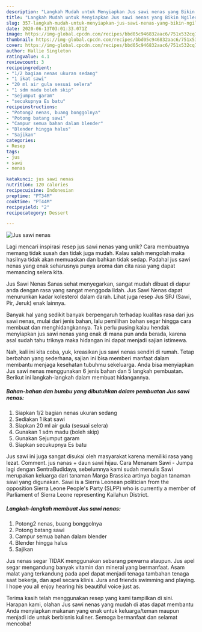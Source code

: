 ```yaml
---
description: "Langkah Mudah untuk Menyiapkan Jus sawi nenas yang Bikin Ngiler"
title: "Langkah Mudah untuk Menyiapkan Jus sawi nenas yang Bikin Ngiler"
slug: 357-langkah-mudah-untuk-menyiapkan-jus-sawi-nenas-yang-bikin-ngiler
date: 2020-06-13T03:01:33.071Z
image: https://img-global.cpcdn.com/recipes/bbd05c946832aac6/751x532cq70/jus-sawi-nenas-foto-resep-utama.jpg
thumbnail: https://img-global.cpcdn.com/recipes/bbd05c946832aac6/751x532cq70/jus-sawi-nenas-foto-resep-utama.jpg
cover: https://img-global.cpcdn.com/recipes/bbd05c946832aac6/751x532cq70/jus-sawi-nenas-foto-resep-utama.jpg
author: Hallie Singleton
ratingvalue: 4.1
reviewcount: 3
recipeingredient:
- "1/2 bagian nenas ukuran sedang"
- "1 ikat sawi"
- "20 ml air gula sesuai selera"
- "1 sdm madu boleh skip"
- "Sejumput garam"
- "secukupnya Es batu"
recipeinstructions:
- "Potong2 nenas, buang bonggolnya"
- "Potong batang sawi"
- "Campur semua bahan dalam blender"
- "Blender hingga halus"
- "Sajikan"
categories:
- Resep
tags:
- jus
- sawi
- nenas

katakunci: jus sawi nenas 
nutrition: 120 calories
recipecuisine: Indonesian
preptime: "PT34M"
cooktime: "PT44M"
recipeyield: "2"
recipecategory: Dessert

---
```



![Jus sawi nenas](https://img-global.cpcdn.com/recipes/bbd05c946832aac6/751x532cq70/jus-sawi-nenas-foto-resep-utama.jpg)

Lagi mencari inspirasi resep jus sawi nenas yang unik? Cara membuatnya memang tidak susah dan tidak juga mudah. Kalau salah mengolah maka hasilnya tidak akan memuaskan dan bahkan tidak sedap. Padahal jus sawi nenas yang enak seharusnya punya aroma dan cita rasa yang dapat memancing selera kita.

Jus Sawi Nenas Sanas sehat menyegarkan, sangat mudah dibuat di dapur anda dengan rasa yang sangat menggoda lidah. Jus Sawi Nenas dapat menurunkan kadar kolesterol dalam darah. Lihat juga resep Jus SPJ (Sawi, Pir, Jeruk) enak lainnya.

Banyak hal yang sedikit banyak berpengaruh terhadap kualitas rasa dari jus sawi nenas, mulai dari jenis bahan, lalu pemilihan bahan segar hingga cara membuat dan menghidangkannya. Tak perlu pusing kalau hendak menyiapkan jus sawi nenas yang enak di mana pun anda berada, karena asal sudah tahu triknya maka hidangan ini dapat menjadi sajian istimewa.


Nah, kali ini kita coba, yuk, kreasikan jus sawi nenas sendiri di rumah. Tetap berbahan yang sederhana, sajian ini bisa memberi manfaat dalam membantu menjaga kesehatan tubuhmu sekeluarga. Anda bisa menyiapkan Jus sawi nenas menggunakan 6 jenis bahan dan 5 langkah pembuatan. Berikut ini langkah-langkah dalam membuat hidangannya.

<!--inarticleads1-->

##### Bahan-bahan dan bumbu yang dibutuhkan dalam pembuatan Jus sawi nenas:

1. Siapkan 1/2 bagian nenas ukuran sedang
1. Sediakan 1 ikat sawi
1. Siapkan 20 ml air gula (sesuai selera)
1. Gunakan 1 sdm madu (boleh skip)
1. Gunakan Sejumput garam
1. Siapkan secukupnya Es batu


Jus sawi ini juga sangat disukai oleh masyarakat karena memiliki rasa yang lezat. Comment. jus nanas + daun sawi hijau. Cara Menanam Sawi - Jumpa lagi dengan SentraBudidaya, sebelumnya kami sudah menulis Sawi merupakan keluarga dari tanaman Marga Brassica artinya bagian tanaman sawi yang digunakan. Sawi is a Sierra Leonean politician from the opposition Sierra Leone People&#39;s Party (SLPP) who is currently a member of Parliament of Sierra Leone representing Kailahun District. 

<!--inarticleads2-->

##### Langkah-langkah membuat Jus sawi nenas:

1. Potong2 nenas, buang bonggolnya
1. Potong batang sawi
1. Campur semua bahan dalam blender
1. Blender hingga halus
1. Sajikan


Jus nenas segar TIDAK menggunakan sebarang pewarna ataupun. Jus apel segar mengandung banyak vitamin dan mineral yang bermanfaat. Asam malat yang terkandung pada apel dapat menjadi tenaga tambahan tenaga saat bekerja, dan apel secara klinis. Jura and friends swimming and playing. I hope you all enjoy hearing his beautiful voice just as. 

Terima kasih telah menggunakan resep yang kami tampilkan di sini. Harapan kami, olahan Jus sawi nenas yang mudah di atas dapat membantu Anda menyiapkan makanan yang enak untuk keluarga/teman maupun menjadi ide untuk berbisnis kuliner. Semoga bermanfaat dan selamat mencoba!
